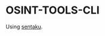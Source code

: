 # OSINT-TOOLS-CLI

Using [sentaku](https://github.com/rcmdnk/sentaku).
<!-- 
## TOOL LIST
| NAME         | DETAILS                                                   |
|--------------|-----------------------------------------------------------|
| hashcat      | World's fastest password cracker.                         |
| kali         | in preparation...                                         |
| Osintgram    | Instagram OSINT Tool.                                     |
| theHarvester | The tool gathers emails, names, subdomains, IPs and URLs. | -->
